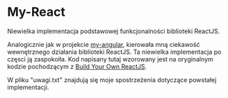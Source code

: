 My-React
===============

Niewielka implementacja podstawowej funkcjonalności biblioteki ReactJS. 

Analogicznie jak w projekcie [my-angular](https://github.com/krzysiekdz/my-angular), kierowała mną ciekawość wewnętrznego działania biblioteki ReactJS. Ta niewielka implementacja po częsci ją zaspokoiła. Kod napisany tutaj wzorowany jest na oryginalnym kodzie pochodzącym z [Build Your Own ReactJS](https://swennemans.gitbooks.io/building-your-own-react-js/content/).

W pliku "uwagi.txt" znajdują się moje spostrzeżenia dotyczące powstałej implementacji. 
